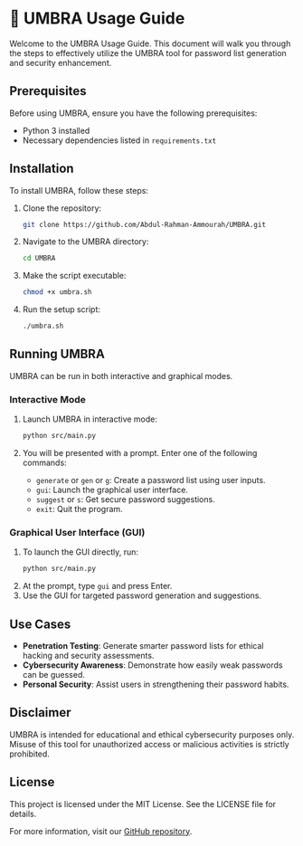 # 📘 UMBRA Usage Guide

Welcome to the UMBRA Usage Guide. This document will walk you through the steps to effectively utilize the UMBRA tool for password list generation and security enhancement.

## Prerequisites

Before using UMBRA, ensure you have the following prerequisites:

- Python 3 installed
- Necessary dependencies listed in `requirements.txt`

## Installation

To install UMBRA, follow these steps:

1. Clone the repository:
   ```bash
   git clone https://github.com/Abdul-Rahman-Ammourah/UMBRA.git
   ```
2. Navigate to the UMBRA directory:
   ```bash
   cd UMBRA
   ```
3. Make the script executable:
   ```bash
   chmod +x umbra.sh
   ```
4. Run the setup script:
   ```bash
   ./umbra.sh
   ```

## Running UMBRA

UMBRA can be run in both interactive and graphical modes.

### Interactive Mode

1. Launch UMBRA in interactive mode:
   ```bash
   python src/main.py
   ```
2. You will be presented with a prompt. Enter one of the following commands:

   - `generate` or `gen` or `g`: Create a password list using user inputs.
   - `gui`: Launch the graphical user interface.
   - `suggest` or `s`: Get secure password suggestions.
   - `exit`: Quit the program.

### Graphical User Interface (GUI)

1. To launch the GUI directly, run:
   ```bash
   python src/main.py
   ```
2. At the prompt, type `gui` and press Enter.
3. Use the GUI for targeted password generation and suggestions.

## Use Cases

- **Penetration Testing**: Generate smarter password lists for ethical hacking and security assessments.
- **Cybersecurity Awareness**: Demonstrate how easily weak passwords can be guessed.
- **Personal Security**: Assist users in strengthening their password habits.

## Disclaimer

UMBRA is intended for educational and ethical cybersecurity purposes only. Misuse of this tool for unauthorized access or malicious activities is strictly prohibited.

## License

This project is licensed under the MIT License. See the LICENSE file for details.

For more information, visit our [GitHub repository](https://github.com/Abdul-Rahman-Ammourah/UMBRA).

